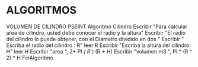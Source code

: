# ALGORITMOS
VOLUMEN DE CILINDRO PSEINT
Algoritmo Cilindro 
	Escribir "Para calcular area de cilindro, usted debe conocer el radio y la altura" 
	Escribir "El radio del cilindro lo puede obtener, con el Diametro dividido en dos "
	Escribir " Escriba el radio del cilindro : R" 
	leer R 
	Escribir "Escriba la altura del cilindro: H"
	leer H
	Escribir "area  ", 2* PI *( R )* (R + H) 
	Escribir "volumen m3 ", PI * (R ^ 2) * H
FinAlgoritmo
